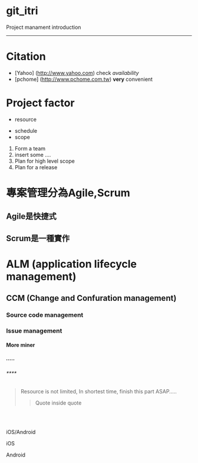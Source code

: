 git_itri
========

Project manament introduction

*******

# Citation

* [Yahoo] (http://www.yahoo.com) check *availability*
* [pchome] (http://www.pchome.com.tw) **very** convenient

# Project factor

* resource
+ schedule
+ scope

1. Form a team
2. insert some ....
2. Plan for high level scope
2. Plan for a release

專案管理分為Agile,Scrum
=======================

Agile是快捷式
-------------

Scrum是一種實作
-----

# ALM (application lifecycle management)

## CCM (Change and Confuration management)

### Source code management

### Issue management

#### More miner

##### .....

###### ****

> Resource is not limited,
 In shortest time, finish this part
 ASAP.....
>> Quote inside quote

<br/>

<br/>

iOS/Android


iOS

Android
